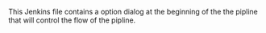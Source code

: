 This Jenkins file contains a option dialog at the beginning of the the pipline that will control the flow of the pipline.
